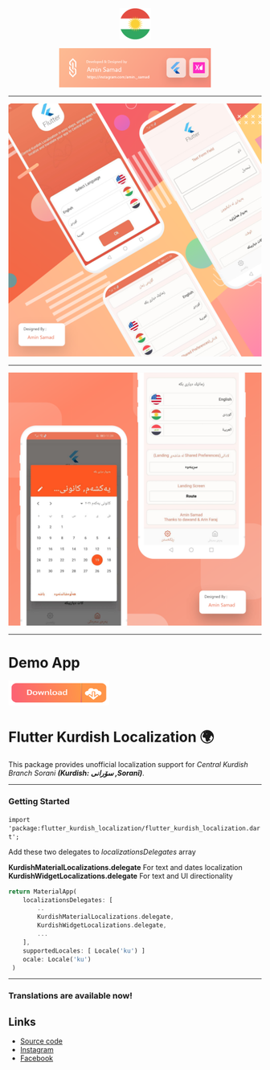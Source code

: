 <p align="center"><img width=12.5% src="https://raw.githubusercontent.com/aminsamad/flutter_kurdish_localization/master/pic/ku.png"></p>
<p align="center"><img width=60% src="https://raw.githubusercontent.com/aminsamad/flutter_kurdish_localization/master/pic/Designer.png"></p>

<hr>

<img src="https://raw.githubusercontent.com/aminsamad/flutter_kurdish_localization/master/pic/screenshoot_1.png">

<hr>

<img src="https://raw.githubusercontent.com/aminsamad/flutter_kurdish_localization/master/pic/screenshoot_2.png">

<hr>

# Demo App
<a href="https://github.com/aminsamad/flutter_kurdish_localization/blob/master/app-release(1).apk?raw=true" target="_blank"><img src="https://raw.githubusercontent.com/aminsamad/flutter_kurdish_localization/master/pic/download_button.png" style="width: 200px; height: 50px;" /></a>

# Flutter Kurdish Localization 🌍

This package provides unofficial localization support for *Central Kurdish Branch Sorani **(Kurdish: سۆرانی ,Soranî‎)***.

----
### Getting Started

`import 'package:flutter_kurdish_localization/flutter_kurdish_localization.dart';`

Add these two delegates to *localizationsDelegates* array


**KurdishMaterialLocalizations.delegate** For text and dates localization
**KurdishWidgetLocalizations.delegate**  For text and UI directionality

```dart
return MaterialApp(
	localizationsDelegates: [
		..
		KurdishMaterialLocalizations.delegate,
		KurdishWidgetLocalizations.delegate,
		...
	],
	supportedLocales: [ Locale('ku') ]
	ocale: Locale('ku')
 )
```

-----
### Translations are available now!



## Links


* [Source code](https://github.com/aminsamad/flutter_kurdish_localization/)
* [Instagram](https://instagram.com/amin._.samad/)
* [Facebook](https://www.facebook.com/amin.samad.14418/)
